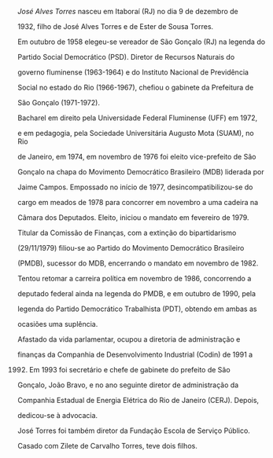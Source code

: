 

*José Alves Torres* nasceu em Itaboraí (RJ) no dia 9 de dezembro de

1932, filho de José Alves Torres e de Ester de Sousa Torres.



Em outubro de 1958 elegeu-se vereador de São Gonçalo (RJ) na legenda do

Partido Social Democrático (PSD). Diretor de Recursos Naturais do

governo fluminense (1963-1964) e do Instituto Nacional de Previdência

Social no estado do Rio (1966-1967), chefiou o gabinete da Prefeitura de

São Gonçalo (1971-1972).



Bacharel em direito pela Universidade Federal Fluminense (UFF) em 1972,

e em pedagogia, pela Sociedade Universitária Augusto Mota (SUAM), no Rio

de Janeiro, em 1974, em novembro de 1976 foi eleito vice-prefeito de São

Gonçalo na chapa do Movimento Democrático Brasileiro (MDB) liderada por

Jaime Campos. Empossado no início de 1977, desincompatibilizou-se do

cargo em meados de 1978 para concorrer em novembro a uma cadeira na

Câmara dos Deputados. Eleito, iniciou o mandato em fevereiro de 1979.



Titular da Comissão de Finanças, com a extinção do bipartidarismo

(29/11/1979) filiou-se ao Partido do Movimento Democrático Brasileiro

(PMDB), sucessor do MDB, encerrando o mandato em novembro de 1982.



Tentou retomar a carreira política em novembro de 1986, concorrendo a

deputado federal ainda na legenda do PMDB, e em outubro de 1990, pela

legenda do Partido Democrático Trabalhista (PDT), obtendo em ambas as

ocasiões uma suplência.



Afastado da vida parlamentar, ocupou a diretoria de administração e

finanças da Companhia de Desenvolvimento Industrial (Codin) de 1991 a

1992. Em 1993 foi secretário e chefe de gabinete do prefeito de São

Gonçalo, João Bravo, e no ano seguinte diretor de administração da

Companhia Estadual de Energia Elétrica do Rio de Janeiro (CERJ). Depois,

dedicou-se à advocacia.



José Torres foi também diretor da Fundação Escola de Serviço Público.



Casado com Zilete de Carvalho Torres, teve dois filhos.



